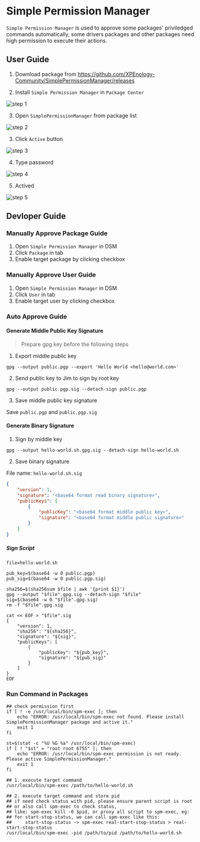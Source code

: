 # Simple Permission Manager

`Simple Permission Manager` is used to approve some packages' priviledged commands automatically, some drivers packages and other packages need high permission to execute their actions.

## User Guide

1. Download package from https://github.com/XPEnology-Community/SimplePermissionManager/releases

2. Install `Simple Permission Manager` in `Package Center`

![step 1](docs/images/spm-installation-01.png)

3. Open `SimplePermissionManager` from package list

![step 2](docs/images/spm-installation-02.png)

3. Click `Active` button

![step 3](docs/images/spm-installation-03.png)

4. Type password

![step 4](docs/images/spm-installation-04.png)

5. Actived

![step 5](docs/images/spm-installation-05.png)

## Devloper Guide

### Manually Approve Package Guide

1. Open `Simple Permission Manager` in DSM
2. Click `Package` in tab
3. Enable target package by clicking checkbox

### Manually Approve User Guide

1. Open `Simple Permission Manager` in DSM
2. Click `User` in tab
3. Enable target user by clicking checkbox

### Auto Approve Guide

#### Generate Middle Public Key Signature

> Prepare gpg key before the following steps

1. Export middle public key

```shell
gpg --output public.pgp --export 'Hello World <hello@world.com>'
```

2. Send public key to Jim to sign by root key

```shell
gpg --output public.pgp.sig --detach-sign public.pgp
```

3. Save middle public key signature

Save `public.pgp` and `public.pgp.sig`

#### Generate Binary Signature

1. Sign by middle key

```shell
gpg --output hello-world.sh.gpg.sig --detach-sign hello-world.sh
```

2. Save binary signature

File name: `hello-world.sh.sig`

```json
{
    "version": 1,
    "signature": "<base64 format read binary signature>",
    "publicKeys": [
        {
            "publicKey": "<base64 format middle public key>",
            "signature": "<base64 format middle public signature>"
        }
    ]
}
```

##### Sign Script

```shell
file=hello-world.sh

pub_key=$(base64 -w 0 public.pgp)
pub_sig=$(base64 -w 0 public.pgp.sig)

sha256=$(sha256sum $file | awk '{print $1}')
gpg --output "$file".gpg.sig --detach-sign "$file"
sig=$(base64 -w 0 "$file".gpg.sig)
rm -f "$file".gpg.sig

cat << EOF > "$file".sig
{
    "version": 1,
    "sha256": "${sha256}",
    "signature": "${sig}",
    "publicKeys": [
        {
            "publicKey": "${pub_key}",
            "signature": "${pub_sig}"
        }
    ]
}
EOF
```

### Run Command in Packages

```
## check permission first
if [ ! -e /usr/local/bin/spm-exec ]; then
    echo "ERROR: /usr/local/bin/spm-exec not found. Please install SimplePermissionManager package and active it."
    exit 1
fi

st=$(stat -c "%U %G %a" /usr/local/bin/spm-exec)
if [ ! "$st" = "root root 6755" ]; then
    echo "ERROR: /usr/local/bin/spm-exec permission is not ready. Please active SimplePermissionManager."
    exit 1
fi

## 1. execute target command
/usr/local/bin/spm-exec /path/to/hello-world.sh

## 2. execute target command and store pid
## if need check status with pid, please ensure parent script is root
## or also call spm-exec to check status,
## like: spm-exec kill -0 $pid, or proxy all script to spm-exec, eg:
## for start-stop-status, we can call spm-exec like this:
##     start-stop-status -> spm-exec real-start-stop-status > real-start-stop-status
/usr/local/bin/spm-exec -pid /path/to/pid /path/to/hello-world.sh
```